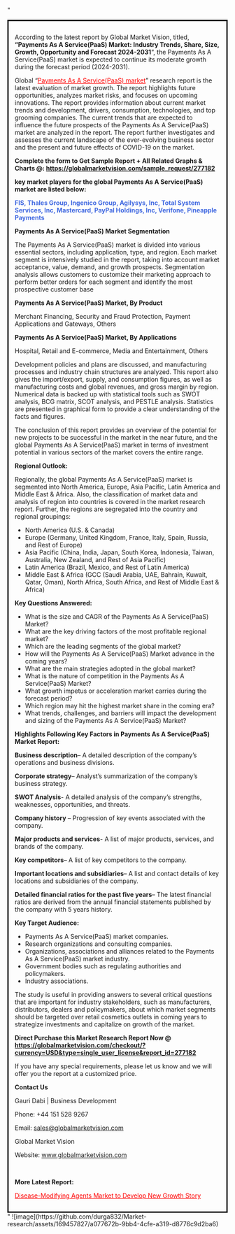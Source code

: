"<div style='border: 3px solid black; padding: 1em;'>

According to the latest report by Global Market Vision, titled, <strong>“Payments As A Service(PaaS) Market: Industry Trends, Share, Size, Growth, Opportunity and Forecast 2024-2031</strong>“, the Payments As A Service(PaaS) market is expected to continue its moderate growth during the forecast period (2024-2031).

Global “<a style='color: #ff0000;' href='https://globalmarketvision.com/reports/global-payments-as-a-service-paas-market/277182'>Payments As A Service(PaaS) market</a>” research report is the latest evaluation of market growth. The report highlights future opportunities, analyzes market risks, and focuses on upcoming innovations. The report provides information about current market trends and development, drivers, consumption, technologies, and top grooming companies. The current trends that are expected to influence the future prospects of the Payments As A Service(PaaS) market are analyzed in the report. The report further investigates and assesses the current landscape of the ever-evolving business sector and the present and future effects of COVID-19 on the market.

<strong>Complete the form to Get Sample Report + All Related Graphs &amp; Charts @: <a style='color: #ff0000;' href='https://globalmarketvision.com/sample_request/277182?utm_source=linkedinPulse&utm_medium=SN&utm_campaign=SN'><strong>https://globalmarketvision.com/sample_request/277182</strong></a></strong>

<strong>key market players for the global Payments As A Service(PaaS) market are listed below:</strong>

<strong style='color: #4169e1;'>FIS, Thales Group, Ingenico Group, Agilysys, Inc, Total System Services, Inc, Mastercard, PayPal Holdings, Inc, Verifone, Pineapple Payments</strong>

<strong>Payments As A Service(PaaS) Market Segmentation</strong>

The Payments As A Service(PaaS) market is divided into various essential sectors, including application, type, and region. Each market segment is intensively studied in the report, taking into account market acceptance, value, demand, and growth prospects. Segmentation analysis allows customers to customize their marketing approach to perform better orders for each segment and identify the most prospective customer base

<strong>Payments As A Service(PaaS) Market, By Product</strong>

Merchant Financing, Security and Fraud Protection, Payment Applications and Gateways, Others

<strong>Payments As A Service(PaaS) Market, By Applications</strong>

Hospital, Retail and E-commerce, Media and Entertainment, Others

Development policies and plans are discussed, and manufacturing processes and industry chain structures are analyzed. This report also gives the import/export, supply, and consumption figures, as well as manufacturing costs and global revenues, and gross margin by region. Numerical data is backed up with statistical tools such as SWOT analysis, BCG matrix, SCOT analysis, and PESTLE analysis. Statistics are presented in graphical form to provide a clear understanding of the facts and figures.

The conclusion of this report provides an overview of the potential for new projects to be successful in the market in the near future, and the global Payments As A Service(PaaS) market in terms of investment potential in various sectors of the market covers the entire range.

<strong>Regional Outlook:</strong>

Regionally, the global Payments As A Service(PaaS) market is segmented into North America, Europe, Asia Pacific, Latin America and Middle East &amp; Africa. Also, the classification of market data and analysis of region into countries is covered in the market research report. Further, the regions are segregated into the country and regional groupings:
<ul>
  <li>North America (U.S. &amp; Canada)</li>
  <li>Europe (Germany, United Kingdom, France, Italy, Spain, Russia, and Rest of Europe)</li>
  <li>Asia Pacific (China, India, Japan, South Korea, Indonesia, Taiwan, Australia, New Zealand, and Rest of Asia Pacific)</li>
  <li>Latin America (Brazil, Mexico, and Rest of Latin America)</li>
  <li>Middle East &amp; Africa (GCC (Saudi Arabia, UAE, Bahrain, Kuwait, Qatar, Oman), North Africa, South Africa, and Rest of Middle East &amp; Africa)</li>
</ul>
<strong>Key Questions Answered:</strong>
<ul>
  <li>What is the size and CAGR of the Payments As A Service(PaaS) Market?</li>
  <li>What are the key driving factors of the most profitable regional market?</li>
  <li>Which are the leading segments of the global market?</li>
  <li>How will the Payments As A Service(PaaS) Market advance in the coming years?</li>
  <li>What are the main strategies adopted in the global market?</li>
  <li>What is the nature of competition in the Payments As A Service(PaaS) Market?</li>
  <li>What growth impetus or acceleration market carries during the forecast period?</li>
  <li>Which region may hit the highest market share in the coming era?</li>
  <li>What trends, challenges, and barriers will impact the development and sizing of the Payments As A Service(PaaS) Market?</li>
</ul>
<strong>Highlights Following Key Factors in Payments As A Service(PaaS) Market Report:</strong>

<strong>Business description</strong>– A detailed description of the company’s operations and business divisions.

<strong>Corporate strategy</strong>– Analyst’s summarization of the company’s business strategy.

<strong>SWOT Analysis</strong>- A detailed analysis of the company’s strengths, weaknesses, opportunities, and threats.

<strong>Company history</strong> – Progression of key events associated with the company.

<strong>Major products and services</strong>- A list of major products, services, and brands of the company.

<strong>Key competitors</strong>– A list of key competitors to the company.

<strong>Important locations and subsidiaries</strong>– A list and contact details of key locations and subsidiaries of the company.

<strong>Detailed financial ratios for the past five years</strong>– The latest financial ratios are derived from the annual financial statements published by the company with 5 years history.

<strong>Key Target Audience:</strong>
<ul>
  <li>Payments As A Service(PaaS) market companies.</li>
  <li>Research organizations and consulting companies.</li>
  <li>Organizations, associations and alliances related to the Payments As A Service(PaaS) market industry.</li>
  <li>Government bodies such as regulating authorities and policymakers.</li>
  <li>Industry associations.</li>
</ul>
The study is useful in providing answers to several critical questions that are important for industry stakeholders, such as manufacturers, distributors, dealers and policymakers, about which market segments should be targeted over retail cosmetics outlets in coming years to strategize investments and capitalize on growth of the market.

<strong>Direct Purchase this Market Research Report Now @ </strong><strong><a style='color: #ff0000;' href='https://globalmarketvision.com/checkout/?currency=USD&type=single_user_license&report_id=277182?utm_source=linkedinPulse&utm_medium=SN&utm_campaign=SN'><strong>https://globalmarketvision.com/checkout/?currency=USD&type=single_user_license&report_id=277182</strong></a></strong>

If you have any special requirements, please let us know and we will offer you the report at a customized price.
<p id='ember58' class='ember-view reader-content-blocks__paragraph'><strong>Contact Us</strong></p>
<p id='ember59' class='ember-view reader-content-blocks__paragraph'>Gauri Dabi | Business Development</p>
<p id='ember60' class='ember-view reader-content-blocks__paragraph'>Phone: +44 151 528 9267</p>
Email: <a href='mailto:sales@globalmarketvision.com'>sales@globalmarketvision.com</a>

Global Market Vision

Website: <a href='http://www.globalmarketvision.com'>www.globalmarketvision.com</a>

&nbsp;

<strong>More Latest Report:</strong>

<a style='color: #ff0000;' href='https://medium.com/@apurvashinde1994/disease-modifying-agents-market-to-develop-new-growth-story-482d9cd01885'>Disease-Modifying Agents Market to Develop New Growth Story</a>

</div>"
![image](https://github.com/durga832/Market-research/assets/169457827/a077672b-9bb4-4cfe-a319-d8776c9d2ba6)
